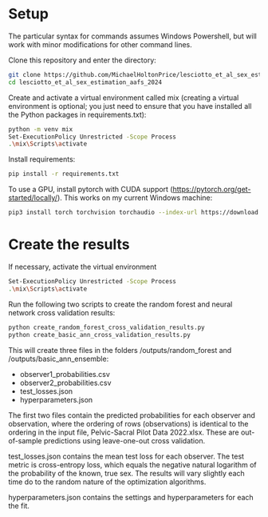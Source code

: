 # Setup
The particular syntax for commands assumes Windows Powershell, but will work
with minor modifications for other command lines.

Clone this repository and enter the directory:

```bash
git clone https://github.com/MichaelHoltonPrice/lesciotto_et_al_sex_estimation_aafs_2024
cd lesciotto_et_al_sex_estimation_aafs_2024
```

Create and activate a virtual environment called mix (creating a virtual
environment is optional; you just need to ensure that you have installed all
the Python packages in requirements.txt):

```bash
python -m venv mix
Set-ExecutionPolicy Unrestricted -Scope Process
.\mix\Scripts\activate
```

Install requirements:

```bash
pip install -r requirements.txt
```

To use a GPU, install pytorch with CUDA support (https://pytorch.org/get-started/locally/). This works on my current Windows machine:


```bash
pip3 install torch torchvision torchaudio --index-url https://download.pytorch.org/whl/cu118
```

# Create the results
If necessary, activate the virtual environment

```bash
Set-ExecutionPolicy Unrestricted -Scope Process
.\mix\Scripts\activate
```

Run the following two scripts to create the random forest and neural network cross validation results:

```bash
python create_random_forest_cross_validation_results.py
python create_basic_ann_cross_validation_results.py
```

This will create three files in the folders /outputs/random_forest and /outputs/basic_ann_ensemble:

- observer1_probabilities.csv
- observer2_probabilities.csv
- test_losses.json
- hyperparameters.json
    
The first two files contain the predicted probabilities for each observer and
observation, where the ordering of rows (observations) is identical to the
ordering in the input file, Pelvic-Sacral Pilot Data 2022.xlsx. These are
out-of-sample predictions using leave-one-out cross validation.

test_losses.json contains the mean test loss for each observer. The test metric
is cross-entropy loss, which equals the negative natural logarithm of the
probability of the known, true sex. The results will vary slightly each time
do to the random nature of the optimization algorithms.

hyperparameters.json contains the settings and hyperparameters for each the fit.